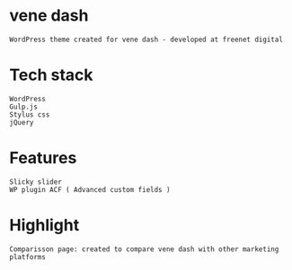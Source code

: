 # vene dash

    WordPress theme created for vene dash - developed at freenet digital

# Tech stack

    WordPress 
    Gulp.js
    Stylus css
    jQuery

  # Features

    Slicky slider
    WP plugin ACF ( Advanced custom fields ) 
  
  
  # Highlight

    Comparisson page: created to compare vene dash with other marketing platforms

  
  


